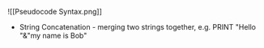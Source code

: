 ![[Pseudocode Syntax.png]]
- String Concatenation - merging two strings together, e.g.
PRINT "Hello "&"my name is Bob"